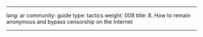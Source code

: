 

---

lang: ar
community: guide
type: tactics
weight: 008
title:  8. How to remain anonymous and bypass censorship on the Internet

---

<stub>


